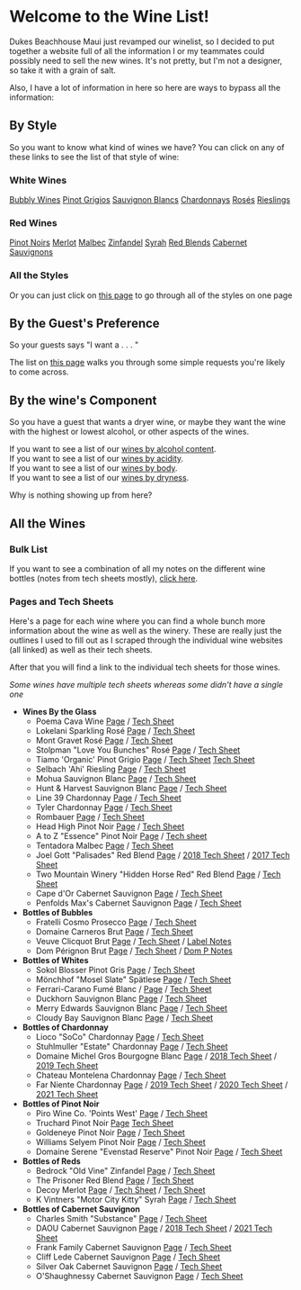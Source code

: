 # Welcome to the Wine List!

Dukes Beachhouse Maui just revamped our winelist, so I decided to put together a website full of all the information I or my teammates could possibly need to sell the new wines. It's not pretty, but I'm not a designer, so take it with a grain of salt.

Also, I have a lot of information in here so here are ways to bypass all the information:

## By Style
So you want to know what kind of wines we have? You can click on any of these links to see the list of that style of wine:
### White Wines
[Bubbly Wines](Bubbly.html)
[Pinot Grigios](Pinot_Grigio.html)
[Sauvignon Blancs](Sauvignon_Blancs.html)
[Chardonnays](Chardonnays.html)
[Rosés](Rosé.html)
[Rieslings](Riesling.html)
### Red Wines
[Pinot Noirs](Pinot_Noir.html)
[Merlot](Merlot.html)
[Malbec](Malbec.html)
[Zinfandel](Zinfandel.html)
[Syrah](Syrah.html)
[Red Blends](Red_Blends.html)
[Cabernet Sauvignons](Cabernet_Sauvignon.html)  

### All the Styles
Or you can just click on [this page](pages/Dukes_Wines_By_Style.md) to go through all of the styles on one page

## By the Guest's Preference
So your guests says "I want a . . . " 

The list on [this page](pages/Wines_By_Guest.md) walks you through some simple requests you're likely to come across.

## By the wine's Component
So you have a guest that wants a dryer wine, or maybe they want the wine with the highest or lowest alcohol, or other aspects of the wines.  

If you want to see a list of our [wines by alcohol content](pages/Dukes_Wines_by_Alcohol.md).  
If you want to see a list of our [wines by acidity](pages/Dukes_Wines_By_Acidity.md).  
If you want to see a list of our [wines by body](pages/Dukes_Wines_By_Body.md).  
If you want to see a list of our [wines by dryness](pages/Dukes_Wines_by_Dryness.md).  

Why is nothing showing up from here?
## All the Wines

### Bulk List
If you want to see a combination of all my notes on the different wine bottles (notes from tech sheets mostly), [click here](pages/Dukes_Wine_List.md).

### Pages and Tech Sheets
Here's a page for each wine where you can find a whole bunch more information about the wine as well as the winery. These are really just the outlines I used to fill out as I scraped through the individual wine websites (all linked) as well as their tech sheets.

After that you will find a link to the individual tech sheets for those wines.  

*Some wines have multiple tech sheets whereas some didn't have a single one*
- **Wines By the Glass**
  - Poema Cava Wine [Page](pages/Poema.md) / [Tech Sheet](assets/Poema_Brut.pdf)
  - Lokelani Sparkling Rosé  [Page](pages/Lokelani.md) / [Tech Sheet](assets/Lokelani_Rose.pdf)
  - Mont Gravet Rosé  [Page](pages/Mont_Gravet.md) / [Tech Sheet](assets/Mont_Gravet_Rose.pdf)
  - Stolpman "Love You Bunches" Rosé  [Page](pages/Stolpman.md) / [Tech Sheet](assets/2020_Stoilpman_Love_You_Bunches.pdf)
  - Tiamo 'Organic' Pinot Grigio  [Page](pages/Tiamo.md) / [Tech Sheet](assets/Tiamo_PG.pdf)  [Tech Sheet](assets/Tiamo_PG_Can.pdf)
  - Selbach 'Ahi' Riesling [Page](pages/Selbach.md) / [Tech Sheet](assets/Selbach_Riesling.pdf)
  - Mohua Sauvignon Blanc [Page](pages/Mohua.md) / [Tech Sheet](asseets/Mohua_SB.pdf)
  - Hunt & Harvest Sauvignon Blanc [Page](pages/Hunt_And_Harvest.md) / [Tech Sheet](assets/Hunt_And_Harvest_SB.pdf)
  - Line 39 Chardonnay [Page](pages/Line_39_Chard.md) / [Tech Sheet](assets/Line_39_Chard.pdf)
  - Tyler Chardonnay [Page](pages/Tyler.md) / [Tech Sheet](assets/Tyler_Chardonnay.pdf)
  - Rombauer [Page](pages/Rombauer.md) / [Tech Sheet](assets/Rombauer_Carneros_Chard.pdf)
  - Head High Pinot Noir [Page](pages/Head_High.md) / [Tech Sheet](assets/Head_High_PN.pdf)
  - A to Z "Essence" Pinot Noir [Page](pages/AtoZ.md) / [Tech sheet](assets/A_to_Z_Essence_PN.pdf)
  - Tentadora Malbec [Page](pages/Tentadora.md) / [Tech Sheet](assets/Tentadora_Malbec.pdf)
  - Joel Gott "Palisades" Red Blend [Page](pages/Joel_Gott.md) / [2018 Tech Sheet](assets/Joel_Gott_2018.pdf) / [2017 Tech Sheet](assets/Joel_Gott_2018.pdf)
  - Two Mountain Winery "Hidden Horse Red" Red Blend [Page](pages/Two_Mountain.md) / [Tech Sheet](assets/Hidden_Horse_Red.pdf)
  - Cape d'Or Cabernet Sauvignon [Page](pages/Cape_DOr.md) / [Tech Sheet](assets/Cape_Dor_Cab.pdf)
  - Penfolds Max's Cabernet Sauvignon [Page](pages/Penfolds.md) / [Tech Sheet](assets/Penfolds_Maxs_Cab.pdf)
- **Bottles of Bubbles**
  - Fratelli Cosmo Prosecco [Page](pages/Fratelli_Cosmo.md) / [Tech Sheet](assets/Fratelli_Prosecco.pdf)
  - Domaine Carneros Brut [Page](pages/Domain_Carneros.md) / [Tech Sheet](assets/Domaine_Carneros_Brut.pdf)
  - Veuve Clicquot Brut [Page](pages/Veuve_Clicquot.md) / [Tech Sheet](assets/Veuve_Clicquot.pdf) / [Label Notes](assets/Veuve_Clicquot_Brut.pdf)
  - Dom Pérignon Brut [Page](pages/Dom_P.md) / [Tech Sheet](assets/Dom_Perignon.pdf) / [Dom P Notes](assets/Dom_P_Notes.pdf)
- **Bottles of Whites**
  - Sokol Blosser Pinot Gris [Page](pages/Sokol_Blosser.md) / [Tech Sheet](assets/Sokol_Blosser_PG.pdf)
  - Mönchhof "Mosel Slate" Spätlese [Page](pages/Moncchof.md) / [Tech Sheet](assets/Monchhof_Mosel_Riesling.pdf)
  - Ferrari-Carano Fumé Blanc / [Page](pages/Ferrari_Carano.md) / [Tech Sheet](assets/Ferrai_Carano_FumeBlanc.pdf)
  - Duckhorn Sauvignon Blanc [Page](pages/Duckhorn.md) / [Tech Sheet](assets/Duckhorn_SB.pdf)
  - Merry Edwards Sauvignon Blanc [Page](pages/Merry_Edwards.md) / [Tech Sheet](assets/Merry_Edwards_SB.pdf)
  - Cloudy Bay Sauvignon Blanc [Page](pages/Cloudy_Bay.md) / [Tech Sheet](assets/Cloudy_Bay_SB.pdf)
- **Bottles of Chardonnay**
  - Lioco "SoCo" Chardonnay [Page](pages/Lioco.md) / [Tech Sheet](assets/LIOCO.pdf)
  - Stuhlmuller "Estate" Chardonnay [Page](pages/Stuhlmuller.md) / [Tech Sheet](assets/Stuhlmuller_Estate_Chard.pdf)
  - Domaine Michel Gros Bourgogne Blanc [Page](pages/Domaine_Michel.md) / [2018 Tech Sheet](assets/Domaine_Michel_2018.pdf) / [2019 Tech Sheet](assets/Domaine_Michel_2019.pdf)
  - Chateau Montelena Chardonnay [Page](pages/Chateau_Montelena.md) / [Tech Sheet](assets/Chateau_Montelena_Chard.pdf)
  - Far Niente Chardonnay [Page](pages/Far_Niente.md) / [2019 Tech Sheet](assets/Far_Niente_2019.pdf) / [2020 Tech Sheet](assets/Far_Niente_2020.pdf) / [2021 Tech Sheet](assets/Far_Niente_2021.pdf)
- **Bottles of Pinot Noir**
  - Piro Wine Co. 'Points West' [Page](pages/Piro_Points_West.md) / [Tech Sheet](assets/Points_West.pdf)
  - Truchard Pinot Noir [Page](pages/Truchard.md) [Tech Sheet](assets/Truchard.pdf)
  - Goldeneye Pinot Noir [Page](pages/Goldeneye.md) / [Tech Sheet](assets/Goldeneye.pdf)
  - Williams Selyem Pinot Noir [Page](pages/Williams_Selyem.md) / [Tech Sheet](assets/Williams_Selyem.pdf)
  - Domaine Serene "Evenstad Reserve" Pinot Noir [Page](pages/Domaine_Serene_Evenstad.md) / [Tech Sheet](assets/Domaine_Serene.pdf)
- **Bottles of Reds**
  - Bedrock "Old Vine" Zinfandel [Page](pages/Bedrock.md) / [Tech Sheet](assets/Bedrock.pdf)
  - The Prisoner Red Blend [Page](pages/The_Prisoner.md) / [Tech Sheet](assets/The_Prisoner.pdf)
  - Decoy Merlot [Page](pages/Decoy.md) / [Tech Sheet](assets/Decoy.pdf) / [Tech Sheet](assets/Decoy_2019.pdf)
  - K Vintners "Motor City Kitty" Syrah [Page](pages/K_Vintners.md) / [Tech Sheet](assets/K_Vintners.pdf)
- **Bottles of Cabernet Sauvignon**
  - Charles Smith "Substance" [Page](pages/Charles_Smith_Substance.md) / [Tech Sheet](assets/Charles_Smith.pdf)
  - DAOU Cabernet Sauvignon [Page](pages/DAOU.md) / [2018 Tech Sheet](assets/DAOU_2018.pdf) / [2021 Tech Sheet](assets/DAOU_2021.pdf)
  - Frank Family Cabernet Sauvignon [Page](pages/Frank_Family.md) / [Tech Sheet](assets/Frank_Family.pdf)
  - Cliff Lede Cabernet Sauvignon [Page](pages/Cliff_Lede.md) / [Tech Sheet](assets/Cliff_Lede.pdf)
  - Silver Oak Cabernet Sauvignon [Page](pages/Silver_Oak.md) / [Tech Sheet](assets/Silver_Oak.pdf)
  - O'Shaughnessy Cabernet Sauvignon [Page](pages/O_Shaughnessy.md) / [Tech Sheet](assets/O'Shaughnessy.pdf)

